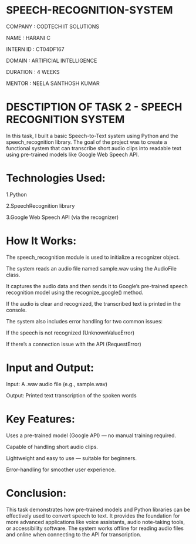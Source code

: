 # SPEECH-RECOGNITION-SYSTEM

COMPANY : CODTECH IT SOLUTIONS

NAME : HARANI C

INTERN ID : CT04DF167

DOMAIN : ARTIFICIAL INTELLIGENCE

DURATION : 4 WEEKS

MENTOR : NEELA SANTHOSH KUMAR

# DESCTIPTION OF TASK 2 - SPEECH RECOGNITION SYSTEM #

In this task, I built a basic Speech-to-Text system using Python and the speech_recognition library. The goal of the project was to create a functional system that can transcribe short audio clips into readable text using pre-trained models like Google Web Speech API.

# Technologies Used:
1.Python

2.SpeechRecognition library

3.Google Web Speech API (via the recognizer)

# How It Works:
The speech_recognition module is used to initialize a recognizer object.

The system reads an audio file named sample.wav using the AudioFile class.

It captures the audio data and then sends it to Google’s pre-trained speech recognition model using the recognize_google() method.

If the audio is clear and recognized, the transcribed text is printed in the console.

The system also includes error handling for two common issues:

If the speech is not recognized (UnknownValueError)

If there’s a connection issue with the API (RequestError)

# Input and Output:
Input: A .wav audio file (e.g., sample.wav)

Output: Printed text transcription of the spoken words

# Key Features:
Uses a pre-trained model (Google API) — no manual training required.

Capable of handling short audio clips.

Lightweight and easy to use — suitable for beginners.

Error-handling for smoother user experience.

# Conclusion:
This task demonstrates how pre-trained models and Python libraries can be effectively used to convert speech to text. It provides the foundation for more advanced applications like voice assistants, audio note-taking tools, or accessibility software. The system works offline for reading audio files and online when connecting to the API for transcription.

